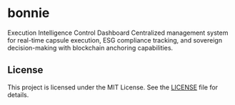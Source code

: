 # bonnie
Execution Intelligence Control Dashboard Centralized management system for real-time capsule execution, ESG compliance tracking, and sovereign decision-making with blockchain anchoring capabilities.

## License
This project is licensed under the MIT License. See the [LICENSE](LICENSE) file for details.

